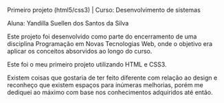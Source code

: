 Primeiro projeto (html5/css3) | Curso: Desenvolvimento de sistemas

Aluna: Yandilla Suellen dos Santos da Silva


Este projeto foi desenvolvido como parte do encerramento de uma disciplina Programação em Novas Tecnologias Web, onde o objetivo era aplicar os conceitos absorvidos ao longo do curso. 

Este foi o meu primeiro projeto utilizando HTML e CSS3. 

Existem coisas que gostaria de ter feito diferente com relação ao design e reconheço que existem espaços para inúmeras melhorias, porém me dediquei ao máximo com base nos conhecimentos adquiridos até então.



